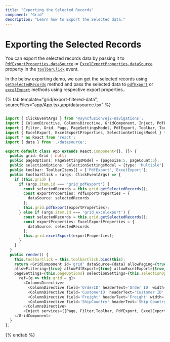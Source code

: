 ```yaml
---
title: "Exporting the Selected Records"
component: "Grid"
description: "Learn how to Export the Selected data."
---
```


# Exporting the Selected Records

You can export the selected records data by passing it to [`PdfExportProperties.dataSource`](../../api/grid/pdfExportProperties/) or [`ExcelExportProperties.dataSource`](../../api/grid/excelExportProperties/) property in the [`toolbarClick`](../../api/grid/#toolbarclick) event.

In the below exporting demo, we can get the selected records using [`getSelectedRecords`](../../api/grid/#getselectedrecords) method and pass the selected data to [`pdfExport`](../../api/grid/#pdfexport) or [`excelExport`](../../api/grid/#excelExport) methods using respective export properties..

 {% tab template="grid/export-filtered-data", sourceFiles="app/App.tsx,app/datasource.tsx" %}

```typescript

import { ClickEventArgs } from '@syncfusion/ej2-navigations';
import { ColumnDirective, ColumnsDirective, GridComponent, Inject, PdfExportProperties } from '@syncfusion/ej2-react-grids';
import { Filter, Grid, Page, PageSettingsModel, PdfExport, Toolbar, ToolbarItems } from '@syncfusion/ej2-react-grids';
import { ExcelExport, ExcelExportProperties, SelectionSettingsModel } from '@syncfusion/ej2-react-grids';
import * as React from 'react';
import { data } from './datasource';

export default class App extends React.Component<{}, {}> {
  public grid: Grid | null;
  public pageOptions: PageSettingsModel = {pageSize:5, pageCount:5};
  public selectionOptions: SelectionSettingsModel = {type: 'Multiple'};
  public toolbar: ToolbarItems[] = ['PdfExport','ExcelExport'];
  public toolbarClick = (args: ClickEventArgs) => {
    if (this.grid) {
      if (args.item.id === 'grid_pdfexport') {
        const selectedRecords = this.grid.getSelectedRecords();
        const exportProperties: PdfExportProperties = {
          dataSource: selectedRecords
        };
        this.grid.pdfExport(exportProperties);
      } else if (args.item.id === 'grid_excelexport') {
        const selectedRecords = this.grid.getSelectedRecords();
        const exportProperties: ExcelExportProperties = {
          dataSource: selectedRecords
        };
        this.grid.excelExport(exportProperties);
      }
    }
  }
  public render() {
    this.toolbarClick = this.toolbarClick.bind(this);
    return <GridComponent id='grid' dataSource={data} allowPaging={true}
    allowFiltering={true} allowPdfExport={true} allowExcelExport={true} toolbar={this.toolbar}
    pageSettings={this.pageOptions} selectionSettings={this.selectionOptions} toolbarClick={this.toolbarClick}
      ref={g => this.grid = g}>
        <ColumnsDirective>
          <ColumnDirective field='OrderID' headerText='Order ID' width='100' textAlign="Right" isPrimaryKey={true}/>
          <ColumnDirective field='CustomerID' headerText='Customer ID' width='120'/>
          <ColumnDirective field='Freight' headerText='Freight' width='120' format="C2" textAlign="Right"/>
          <ColumnDirective field='ShipCountry' headerText='Ship Country' width='150'/>
        </ColumnsDirective>
        <Inject services={[Page, Filter,Toolbar, PdfExport, ExcelExport]} />
    </GridComponent>
  }
};
```

{% endtab %}